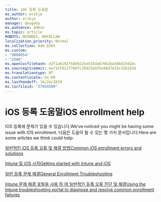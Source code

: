 ```yaml
---
title: iOS 등록 도움말
ms.author: erikje
author: erikje
manager: dougeby
ms.audience: Admin
ms.topic: article
ROBOTS: NOINDEX, NOFOLLOW
localization_priority: Normal
ms.collection: Adm_O365
ms.custom:
- "9000654"
- "2506"
ms.openlocfilehash: d2f1a6192f58d9225e533da676b2ba588d25d1bc
ms.sourcegitcommit: ee719f011f766fc20d23e935e98d7e33c326183b
ms.translationtype: MT
ms.contentlocale: ko-KR
ms.lasthandoff: 10/24/2019
ms.locfileid: "37654500"
---
```

# <a name="ios-enrollment-help"></a><span data-ttu-id="91f76-102">iOS 등록 도움말</span><span class="sxs-lookup"><span data-stu-id="91f76-102">iOS enrollment help</span></span>

<span data-ttu-id="91f76-103">IOS 등록에 문제가 있을 수 있습니다.</span><span class="sxs-lookup"><span data-stu-id="91f76-103">We've noticed you might be having some issue with iOS enrollment.</span></span> <span data-ttu-id="91f76-104">다음은 도움이 될 수 있는 몇 가지 문서입니다.</span><span class="sxs-lookup"><span data-stu-id="91f76-104">Here are some articles we think could help:</span></span> 

[<span data-ttu-id="91f76-105">일반적인 iOS 등록 오류 및 해결 방법</span><span class="sxs-lookup"><span data-stu-id="91f76-105">Common iOS enrollment errors and solutions</span></span>](https://support.microsoft.com/help/4039809/troubleshooting-ios-device-enrollment-in-intune)

[<span data-ttu-id="91f76-106">Intune 및 iOS 시작</span><span class="sxs-lookup"><span data-stu-id="91f76-106">Getting started with Intune and iOS</span></span>](https://docs.microsoft.com/intune/enrollment/ios-enroll)

[<span data-ttu-id="91f76-107">일반 등록 문제 해결</span><span class="sxs-lookup"><span data-stu-id="91f76-107">General Enrollment Troubleshooting</span></span>](https://docs.microsoft.com/intune/enrollment/troubleshoot-device-enrollment-in-intune)

[<span data-ttu-id="91f76-108">Intune 문제 해결 포털을 사용 하 여 일반적인 등록 오류 진단 및 해결</span><span class="sxs-lookup"><span data-stu-id="91f76-108">Using the Intune troubleshooting portal to diagnose and resolve common enrollment failures</span></span>](https://docs.microsoft.com/intune/help-desk-operators)